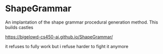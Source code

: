 # ShapeGrammar
An implantation of the shape grammar procedural generation method. This builds castles

https://bigelowd-cs450-ai.github.io/ShapeGrammar/

it refuses to fully work but i refuse harder to fight it anymore
